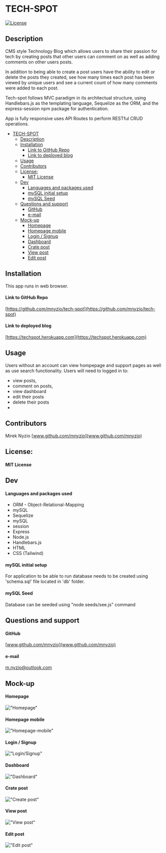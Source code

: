 # TECH-SPOT 
[![License](https://img.shields.io/badge/License-MIT_License-green)](#license)

## Description
CMS style Technology Blog which allows users to share their passion for tech by creating posts 
that other users can comment on as well as adding comments on other users posts.

In addition to being able to create a post users have the ability to edit or delete 
the posts they created, see how many times each post has been viewed by unique users 
and see a current count of how many comments were added to each post.

Tech-spot follows MVC paradigm in its architectual structure, using Handlebars.js as 
the templating language, Sequelize as the ORM, and the express-session npm package 
for authentication.

App is fully responsive uses API Routes to perform RESTful CRUD operations.

- [TECH-SPOT](#tech-spot)
  - [Description](#description)
  - [Installation](#installation)
      - [Link to GitHub Repo](#link-to-github-repo)
      - [Link to deployed blog](#link-to-deployed-blog)
  - [Usage](#usage)
  - [Contributors](#contributors)
  - [License:](#license)
      - [MIT License](#mit-license)
  - [Dev](#dev)
      - [Languages and packages used](#languages-and-packages-used)
      - [mySQL initial setup](#mysql-initial-setup)
      - [mySQL Seed](#mysql-seed)
  - [Questions and support](#questions-and-support)
      - [GitHub](#github)
      - [e-mail](#e-mail)
  - [Mock-up](#mock-up)
      - [Homepage](#homepage)
      - [Homepage mobile](#homepage-mobile)
      - [Login / Signup](#login--signup)
      - [Dashboard](#dashboard)
      - [Crate post](#crate-post)
      - [View post](#view-post)
      - [Edit post](#edit-post)

## Installation 

This app runs in web browser.

#### Link to GitHub Repo

[https://github.com/mnyzio/tech-spot](https://github.com/mnyzio/tech-spot)

#### Link to deployed blog

[https://techspot.herokuapp.com](https://techspot.herokuapp.com)

## Usage

Users without an account can view hompepage and support pages as well as use search functionality.
Users will need to logged in to:
- view posts,
- comment on posts,
- view dashboard
- edit their posts
- delete their posts
- 
## Contributors

Mirek Nyzio
[www.github.com/mnyzio](www.github.com/mnyzio)

## License:

#### MIT License

## Dev 
#### Languages and packages used
- ORM - Object-Relational-Mapping 
- mySQL 
- Sequelize
- mySQL 
- session
- Express 
- Node.js
- Handlebars.js
- HTML
- CSS (Tailwind)
  
#### mySQL initial setup
For application to be able to run database needs to be created using 'schema.sql' file located in 'db' folder.

#### mySQL Seed
Database can be seeded using "node seeds/see.js" command

## Questions and support

#### GitHub
[www.github.com/mnyzio](www.github.com/mnyzio)

#### e-mail
[m.nyzio@outlook.com](m.nyzio@outlook.com)

## Mock-up

#### Homepage
!["Homepage"](./public/img/screenshots/homescreen.png)

#### Homepage mobile
!["Homepage-mobile"](./public/img/screenshots/homescreen-mobile.png)

#### Login / Signup 
!["Login/Signup"](./public/img/screenshots/log-in.png)

#### Dashboard
!["Dashboard"](./public/img/screenshots/dashboard.png)

#### Crate post
!["Create post"](./public/img/screenshots/create-post.png)

#### View post
!["View post"](./public/img/screenshots/view-post.png)

#### Edit post
!["Edit post"](./public/img/screenshots/edit-post.png)